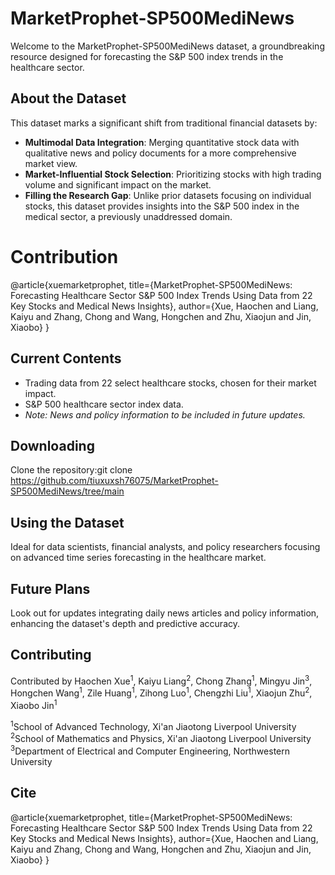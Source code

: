 # MarketProphet-SP500MediNews

Welcome to the MarketProphet-SP500MediNews dataset, a groundbreaking resource designed for forecasting the S&P 500 index trends in the healthcare sector.

## About the Dataset

This dataset marks a significant shift from traditional financial datasets by:
- **Multimodal Data Integration**: Merging quantitative stock data with qualitative news and policy documents for a more comprehensive market view.
- **Market-Influential Stock Selection**: Prioritizing stocks with high trading volume and significant impact on the market.
- **Filling the Research Gap**: Unlike prior datasets focusing on individual stocks, this dataset provides insights into the S&P 500 index in the medical sector, a previously unaddressed domain.

# Contribution
@article{xuemarketprophet,
  title={MarketProphet-SP500MediNews: Forecasting Healthcare Sector S\&P 500 Index Trends Using Data from 22 Key Stocks and Medical News Insights},
  author={Xue, Haochen and Liang, Kaiyu and Zhang, Chong and Wang, Hongchen and Zhu, Xiaojun and Jin, Xiaobo}
}

## Current Contents
- Trading data from 22 select healthcare stocks, chosen for their market impact.
- S&P 500 healthcare sector index data.
- *Note: News and policy information to be included in future updates.*

## Downloading
Clone the repository:git clone https://github.com/tiuxuxsh76075/MarketProphet-SP500MediNews/tree/main

## Using the Dataset
Ideal for data scientists, financial analysts, and policy researchers focusing on advanced time series forecasting in the healthcare market.

## Future Plans
Look out for updates integrating daily news articles and policy information, enhancing the dataset's depth and predictive accuracy.

## Contributing
Contributed by 
Haochen Xue<sup>1</sup>, Kaiyu Liang<sup>2</sup>, Chong Zhang<sup>1</sup>, Mingyu Jin<sup>3</sup>, 
Hongchen Wang<sup>1</sup>, Zile Huang<sup>1</sup>, Zihong Luo<sup>1</sup>, Chengzhi Liu<sup>1</sup>, 
Xiaojun Zhu<sup>2</sup>, Xiaobo Jin<sup>1</sup>

<sup>1</sup>School of Advanced Technology, Xi'an Jiaotong Liverpool University  
<sup>2</sup>School of Mathematics and Physics, Xi'an Jiaotong Liverpool University  
<sup>3</sup>Department of Electrical and Computer Engineering, Northwestern University  

## Cite
@article{xuemarketprophet,
  title={MarketProphet-SP500MediNews: Forecasting Healthcare Sector S\&P 500 Index Trends Using Data from 22 Key Stocks and Medical News Insights},
  author={Xue, Haochen and Liang, Kaiyu and Zhang, Chong and Wang, Hongchen and Zhu, Xiaojun and Jin, Xiaobo}
}
